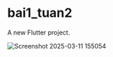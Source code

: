 # bai1_tuan2

A new Flutter project.

![Screenshot 2025-03-11 155054](https://github.com/user-attachments/assets/2e8bc553-c1e0-4479-9395-9694cf6620a5)

